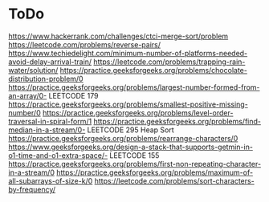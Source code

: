 # ToDo

https://www.hackerrank.com/challenges/ctci-merge-sort/problem
https://leetcode.com/problems/reverse-pairs/
https://www.techiedelight.com/minimum-number-of-platforms-needed-avoid-delay-arrival-train/
https://leetcode.com/problems/trapping-rain-water/solution/
https://practice.geeksforgeeks.org/problems/chocolate-distribution-problem/0
https://practice.geeksforgeeks.org/problems/largest-number-formed-from-an-array/0- LEETCODE 179
https://practice.geeksforgeeks.org/problems/smallest-positive-missing-number/0
https://practice.geeksforgeeks.org/problems/level-order-traversal-in-spiral-form/1
https://practice.geeksforgeeks.org/problems/find-median-in-a-stream/0- LEETCODE 295
Heap Sort
https://practice.geeksforgeeks.org/problems/rearrange-characters/0
https://www.geeksforgeeks.org/design-a-stack-that-supports-getmin-in-o1-time-and-o1-extra-space/- LEETCODE 155
https://practice.geeksforgeeks.org/problems/first-non-repeating-character-in-a-stream/0
https://practice.geeksforgeeks.org/problems/maximum-of-all-subarrays-of-size-k/0
https://leetcode.com/problems/sort-characters-by-frequency/
